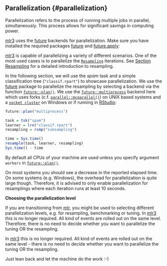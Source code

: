 
## Parallelization {#parallelization}

Parallelization refers to the process of running multiple jobs in parallel, simultaneously.
This process allows for significant savings in computing power.

[mlr3](https://mlr3.mlr-org.com) uses the [future](https://cran.r-project.org/package=future) backends for parallelization.
Make sure you have installed the required packages [future](https://cran.r-project.org/package=future) and [future.apply](https://cran.r-project.org/package=future.apply):

[mlr3](https://mlr3.mlr-org.com) is capable of parallelizing a variety of different scenarios.
One of the most used cases is to parallelize the [`Resampling`](https://mlr3.mlr-org.com/reference/Resampling.html) iterations.
See [Section Resampling](#resampling) for a detailed introduction to resampling.

In the following section, we will use the _spam_ task and a simple classification tree (`"classif.rpart"`) to showcase parallelization.
We use the [future](https://cran.r-project.org/package=future) package to parallelize the resampling by selecting a backend via the function [`future::plan()`](https://www.rdocumentation.org/packages/future/topics/plan).
We use the [`future::multiprocess`](https://www.rdocumentation.org/packages/future/topics/multiprocess) backend here which uses forks (c.f. [`parallel::mcparallel()`](https://www.rdocumentation.org/packages/parallel/topics/mcparallel)) on UNIX based systems and a [`socket cluster`](https://www.rdocumentation.org/packages/parallel/topics/makePSockCluster) on Windows or if running in [RStudio](https://rstudio.com/):



```r
future::plan("multiprocess")

task = tsk("spam")
learner = lrn("classif.rpart")
resampling = rsmp("subsampling")

time = Sys.time()
resample(task, learner, resampling)
Sys.time() - time
```
By default all CPUs of your machine are used unless you specify argument `workers` in [`future::plan()`](https://www.rdocumentation.org/packages/future/topics/plan).

On most systems you should see a decrease in the reported elapsed time.
On some systems (e.g. Windows), the overhead for parallelization is quite large though.
Therefore, it is advised to only enable parallelization for resamplings where each iteration runs at least 10 seconds.

**Choosing the parallelization level**

If you are transitioning from [mlr](https://cran.r-project.org/package=mlr), you might be used to selecting different parallelization levels, e.g. for resampling, benchmarking or tuning.
In [mlr3](https://mlr3.mlr-org.com) this is no longer required.
All kind of events are rolled out on the same level.
Therefore, there is no need to decide whether you want to parallelize the tuning OR the resampling.

In [mlr3](https://mlr3.mlr-org.com) this is no longer required.
All kind of events are rolled out on the same level - there is no need to decide whether you want to parallelize the tuning OR the resampling.

Just lean back and let the machine do the work :-)
